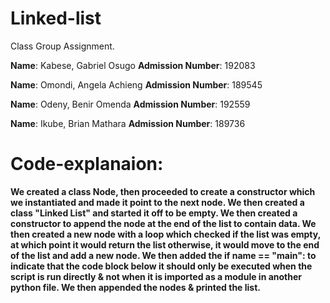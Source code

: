# Linked-list
Class Group Assignment.

**Name**: Kabese, Gabriel Osugo 
**Admission Number**: 192083

**Name**: Omondi, Angela Achieng
**Admission Number**: 189545

**Name**: Odeny, Benir Omenda
**Admission Number**: 192559

**Name**: Ikube, Brian Mathara
**Admission Number**: 189736

# Code-explanaion:
**We created a class Node, then proceeded to create a constructor which we instantiated and made it point to the next node. We then created a class "Linked List" and started it off to be empty. We then created a constructor to append the node at the end of the list to contain data. We then created a new node with a loop which checked if the list was empty, at which point it would return the list otherwise, it would move to the end of the list and add a new node. We then added the if __name__ == "__main__":  to indicate that the code block below it should only be executed when the script is run directly & not when it is imported as a module in another python file. We then appended the nodes & printed the list.**
